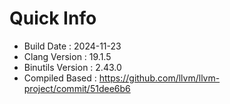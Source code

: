 # Quick Info
* Build Date : 2024-11-23
* Clang Version : 19.1.5
* Binutils Version : 2.43.0
* Compiled Based : https://github.com/llvm/llvm-project/commit/51dee6b6
